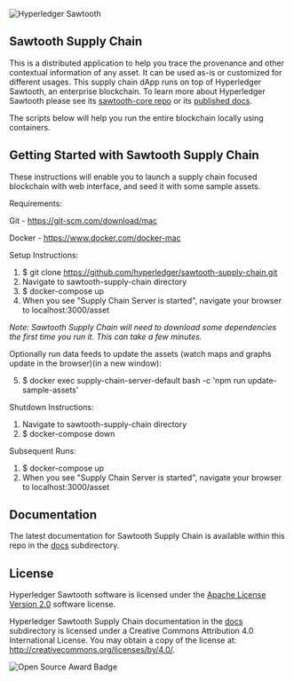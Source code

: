 
![Hyperledger Sawtooth](images/sawtooth_logo_light_blue-small.png)  

Sawtooth Supply Chain
-----------------

This is a distributed application to help you trace the provenance and other contextual information of any asset.
 It can be used as-is or customized for different usages.
This supply chain dApp runs on top of Hyperledger Sawtooth, an enterprise blockchain. 
To learn more about Hyperledger Sawtooth please see its [sawtooth-core repo](https://github.com/hyperledger/sawtooth-core)
 or its [published docs](https://sawtooth.hyperledger.org/docs/).

The scripts below will help you run the entire blockchain locally using containers. 

Getting Started with Sawtooth Supply Chain
-----------------

These instructions will enable you to launch a supply chain focused blockchain with web interface, and seed it with some sample assets.

Requirements:

Git - https://git-scm.com/download/mac

Docker - https://www.docker.com/docker-mac 

Setup Instructions:

1. $ git clone https://github.com/hyperledger/sawtooth-supply-chain.git
2. Navigate to sawtooth-supply-chain directory 
3. $ docker-compose up
4. When you see "Supply Chain Server is started", navigate your browser to localhost:3000/asset

*Note: Sawtooth Supply Chain will need to download some dependencies the first time you run it. This can take a few minutes.*

Optionally run data feeds to update the assets (watch maps and graphs update in the browser)(in a new window):

5. $ docker exec supply-chain-server-default bash -c 'npm run update-sample-assets'

Shutdown Instructions:
1. Navigate to sawtooth-supply-chain directory 
2. $ docker-compose down

Subsequent Runs:
1. $ docker-compose up
2. When you see "Supply Chain Server is started", navigate your browser to localhost:3000/asset


Documentation
-------------

The latest documentation for Sawtooth Supply Chain is available within this repo in
the [docs](docs) subdirectory.

License
-------

Hyperledger Sawtooth software is licensed under the [Apache License Version 2.0](LICENSE) software license.

Hyperledger Sawtooth Supply Chain documentation in the [docs](docs) subdirectory is licensed under
a Creative Commons Attribution 4.0 International License.  You may obtain a copy of the
license at: http://creativecommons.org/licenses/by/4.0/.

![Open Source Award Badge](images/rookies16-small.png)
